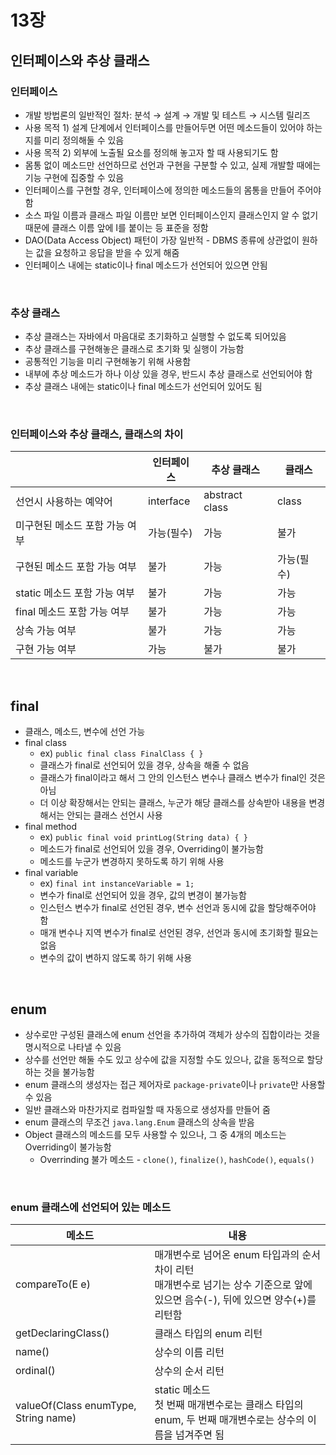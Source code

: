 # 13장
## 인터페이스와 추상 클래스
### 인터페이스
* 개발 방법론의 일반적인 절차: 분석 → 설계 → 개발 및 테스트 → 시스템 릴리즈
* 사용 목적 1) 설계 단계에서 인터페이스를 만들어두면 어떤 메소드들이 있어야 하는지를 미리 정의해둘 수 있음
* 사용 목적 2) 외부에 노출될 요소를 정의해 놓고자 할 때 사용되기도 함
* 몸통 없이 메소드만 선언하므로 선언과 구현을 구분할 수 있고, 실제 개발할 때에는 기능 구현에 집중할 수 있음
* 인터페이스를 구현할 경우, 인터페이스에 정의한 메소드들의 몸통을 만들어 주어야 함
* 소스 파일 이름과 클래스 파일 이름만 보면 인터페이스인지 클래스인지 알 수 없기 때문에 클래스 이름 앞에 I를 붙이는 등 표준을 정함
* DAO(Data Access Object) 패턴이 가장 일반적 - DBMS 종류에 상관없이 원하는 값을 요청하고 응답을 받을 수 있게 해줌
* 인터페이스 내에는 static이나 final 메소드가 선언되어 있으면 안됨
<br>

### 추상 클래스
* 추상 클래스는 자바에서 마음대로 초기화하고 실행할 수 없도록 되어있음
* 추상 클래스를 구현해놓은 클래스로 초기화 및 실행이 가능함
* 공통적인 기능을 미리 구현해놓기 위해 사용함
* 내부에 추상 메소드가 하나 이상 있을 경우, 반드시 추상 클래스로 선언되어야 함
* 추상 클래스 내에는 static이나 final 메소드가 선언되어 있어도 됨
<br>

### 인터페이스와 추상 클래스, 클래스의 차이
|   | 인터페이스 | 추상 클래스 | 클래스 |
| - | ------- | -------- | ----- |
| 선언시 사용하는 예약어 | interface | abstract class | class |
| 미구현된 메소드 포함 가능 여부 | 가능(필수) | 가능 | 불가 |
| 구현된 메소드 포함 가능 여부 | 불가 | 가능 | 가능(필수) |
| static 메소드 포함 가능 여부 | 불가 | 가능 | 가능 |
| final 메소드 포함 가능 여부 | 불가 | 가능 | 가능 |
| 상속 가능 여부 | 불가 | 가능 | 가능 |
| 구현 가능 여부 | 가능 | 불가 | 불가 |
<br>

## final
* 클래스, 메소드, 변수에 선언 가능
* final class
  * ex) `public final class FinalClass { }`
  * 클래스가 final로 선언되어 있을 경우, 상속을 해줄 수 없음
  * 클래스가 final이라고 해서 그 안의 인스턴스 변수나 클래스 변수가 final인 것은 아님
  * 더 이상 확장해서는 안되는 클래스, 누군가 해당 클래스를 상속받아 내용을 변경해서는 안되는 클래스 선언시 사용
* final method
  * ex) `public final void printLog(String data) { }`  
  * 메소드가 final로 선언되어 있을 경우, Overriding이 불가능함
  * 메소드를 누군가 변경하지 못하도록 하기 위해 사용
* final variable
  * ex) `final int instanceVariable = 1;`
  * 변수가 final로 선언되어 있을 경우, 값의 변경이 불가능함
  * 인스턴스 변수가 final로 선언된 경우, 변수 선언과 동시에 값을 할당해주어야 함
  * 매개 변수나 지역 변수가 final로 선언된 경우, 선언과 동시에 초기화할 필요는 없음
  * 변수의 값이 변하지 않도록 하기 위해 사용
<br>

## enum
* 상수로만 구성된 클래스에 enum 선언을 추가하여 객체가 상수의 집합이라는 것을 명시적으로 나타낼 수 있음
* 상수를 선언만 해둘 수도 있고 상수에 값을 지정할 수도 있으나, 값을 동적으로 할당하는 것을 불가능함
* enum 클래스의 생성자는 접근 제어자로 `package-private`이나 `private`만 사용할 수 있음
* 일반 클래스와 마찬가지로 컴파일할 때 자동으로 생성자를 만들어 줌
* enum 클래스의 무조건 `java.lang.Enum` 클래스의 상속을 받음
* Object 클래스의 메소드를 모두 사용할 수 있으나, 그 중 4개의 메소드는 Overriding이 불가능함
  * Overrinding 불가 메소드 - `clone()`, `finalize()`, `hashCode()`, `equals()`
<br>

### enum 클래스에 선언되어 있는 메소드
| 메소드 | 내용 |
| ---- | --- |
| compareTo(E e) | 매개변수로 넘어온 enum 타입과의 순서 차이 리턴<br>매개변수로 넘기는 상수 기준으로 앞에 있으면 음수(-), 뒤에 있으면 양수(+)를 리턴함 |
| getDeclaringClass() | 클래스 타입의 enum 리턴 |
| name() | 상수의 이름 리턴 |
| ordinal() | 상수의 순서 리턴 |
| valueOf(Class<T> enumType, String name) | static 메소드<br> 첫 번째 매개변수로는 클래스 타입의 enum, 두 번째 매개변수로는 상수의 이름을 넘겨주면 됨 |
<br>
  
